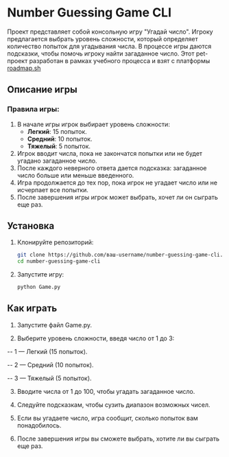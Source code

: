 # Number Guessing Game CLI

Проект представляет собой консольную игру "Угадай число". Игроку предлагается выбрать уровень сложности, который определяет количество попыток для угадывания числа. В процессе игры даются подсказки, чтобы помочь игроку найти загаданное число.
Этот pet-проект разработан в рамках учебного процесса и взят с платформы [roadmap.sh](https://roadmap.sh/projects/number-guessing-game)

## Описание игры

### Правила игры:
1. В начале игры игрок выбирает уровень сложности:
   - **Легкий**: 15 попыток.
   - **Средний**: 10 попыток.
   - **Тяжелый**: 5 попыток.
2. Игрок вводит числа, пока не закончатся попытки или не будет угадано загаданное число.
3. После каждого неверного ответа дается подсказка: загаданное число больше или меньше введенного.
4. Игра продолжается до тех пор, пока игрок не угадает число или не исчерпает все попытки.
5. После завершения игры игрок может выбрать, хочет ли он сыграть еще раз.

## Установка

1. Клонируйте репозиторий:
   ```bash
   git clone https://github.com/ваш-username/number-guessing-game-cli.git
   cd number-guessing-game-cli
   ```
2.  Запустите игру:
    ```bash
    python Game.py
    ```
## Как играть

1. Запустите файл Game.py.

2. Выберите уровень сложности, введя число от 1 до 3:

-- 1 — Легкий (15 попыток).

-- 2 — Средний (10 попыток).

-- 3 — Тяжелый (5 попыток).

3. Вводите числа от 1 до 100, чтобы угадать загаданное число.

4. Следуйте подсказкам, чтобы сузить диапазон возможных чисел.

5. Если вы угадаете число, игра сообщит, сколько попыток вам понадобилось.

6. После завершения игры вы сможете выбрать, хотите ли вы сыграть еще раз.
